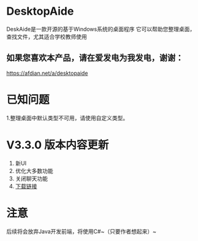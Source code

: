  DesktopAide
=====
DeskAide是一款开源的基于Windows系统的桌面程序
它可以帮助您整理桌面，查找文件，尤其适合学校教师使用

如果您喜欢本产品，请在爱发电为我发电，谢谢：
----
https://afdian.net/a/desktopaide

已知问题
======
1.整理桌面中默认类型不可用，请使用自定义类型。

V3.3.0 版本内容更新
=======
1. 新UI
2. 优化大多数功能
3. 关闭聊天功能
4. [下载链接](https://github.com/chenpuhao/DesktopAide/releases/download/DesktopAide/DesktopAide-withjre-3.3-setup.exe)

注意
====
后续将会放弃Java开发前端，将使用C#~（只要作者想起来）~
